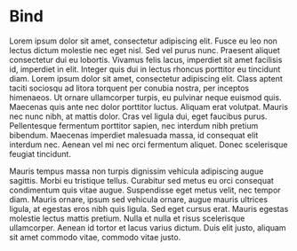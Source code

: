 Bind
====

Lorem ipsum dolor sit amet, consectetur adipiscing elit. Fusce eu leo non lectus dictum molestie nec eget nisl. Sed vel purus nunc. Praesent aliquet consectetur dui eu lobortis. Vivamus felis lacus, imperdiet sit amet facilisis id, imperdiet in elit. Integer quis dui in lectus rhoncus porttitor eu tincidunt diam. Lorem ipsum dolor sit amet, consectetur adipiscing elit. Class aptent taciti sociosqu ad litora torquent per conubia nostra, per inceptos himenaeos. Ut ornare ullamcorper turpis, eu pulvinar neque euismod quis. Maecenas quis ante nec dolor porttitor luctus. Aliquam erat volutpat. Mauris nec nunc nibh, at mattis dolor. Cras vel ligula dui, eget faucibus purus. Pellentesque fermentum porttitor sapien, nec interdum nibh pretium bibendum. Maecenas imperdiet malesuada massa, id consequat elit interdum nec. Aenean vel mi nec orci fermentum aliquet. Donec scelerisque feugiat tincidunt.

Mauris tempus massa non turpis dignissim vehicula adipiscing augue sagittis. Morbi eu tristique tellus. Curabitur sed metus eu orci consequat condimentum quis vitae augue. Suspendisse eget metus velit, nec tempor diam. Mauris ornare, ipsum sed vehicula ornare, augue mauris ultrices ligula, at egestas eros nibh quis ligula. Sed eget cursus erat. Mauris egestas molestie lectus mattis pretium. Nulla et nulla et risus scelerisque ullamcorper. Aenean id tortor et lacus varius dictum. Duis elit justo, aliquam sit amet commodo vitae, commodo vitae justo.